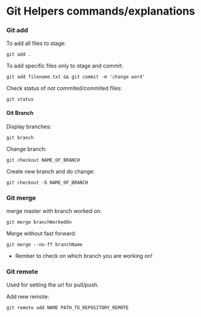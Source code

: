 # Git Helpers commands/explanations

### Git add

To add all files to stage: 
```
git add .
```
To add specific files only to stage and commit:
```
git add filename.txt && git commit -m 'change word'
```
Check status of not commited/commited files:

```
git status
```
#### Git Branch
Display branches:
```
git branch
```
Change branch:
```
git checkout NAME_OF_BRANCH
```

Create new branch and do change:
```
git checkout -b NAME_OF_BRANCH
```




### Git merge

merge master with branch  worked on:
```
git merge branchWorkedOn
```

Merge without fast forward:
```
git merge --no-ff branchName
```

* Rember to check on which branch you are working on!


### Git remote
Used for setting the url for pull/push.  
  
Add new remote:
```
git remote add NAME PATH_TO_REPOSITORY_REMOTE


